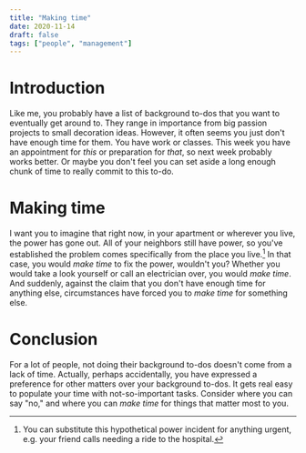 ```yaml
---
title: "Making time"
date: 2020-11-14
draft: false
tags: ["people", "management"]
---
```

# Introduction
Like me, you probably have a list of background to-dos that you want to eventually get around to. They range in importance from big passion projects to small decoration ideas. However, it often seems you just don't have enough time for them. You have work or classes. This week you have an appointment for _this_ or preparation for _that_, so next week probably works better. Or maybe you don't feel you can set aside a long enough chunk of time to really commit to this to-do.
# Making time
I want you to imagine that right now, in your apartment or wherever you live, the power has gone out. All of your neighbors still have power, so you've established the problem comes specifically from the place you live.[^1] In that case, you would _make time_ to fix the power, wouldn't you? Whether you would take a look yourself or call an electrician over, you would _make time_. And suddenly, against the claim that you don't have enough time for anything else, circumstances have forced you to _make time_ for something else. 
[^1]: You can substitute this hypothetical power incident for anything urgent, e.g. your friend calls needing a ride to the hospital.
# Conclusion
For a lot of people, not doing their background to-dos doesn't come from a lack of time. Actually, perhaps accidentally, you have expressed a preference for other matters over your background to-dos. It gets real easy to populate your time with not-so-important tasks. Consider where you can say "no," and where you can _make time_ for things that matter most to you.
